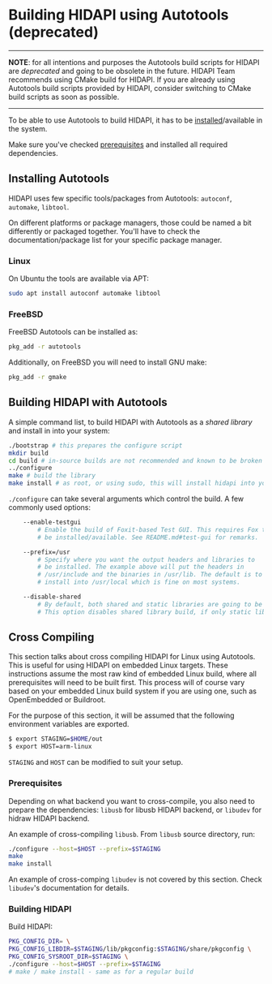 # Building HIDAPI using Autotools (deprecated)

---
**NOTE**: for all intentions and purposes the Autotools build scripts for HIDAPI are _deprecated_ and going to be obsolete in the future.
HIDAPI Team recommends using CMake build for HIDAPI.
If you are already using Autotools build scripts provided by HIDAPI,
consider switching to CMake build scripts as soon as possible.

---

To be able to use Autotools to build HIDAPI, it has to be [installed](#installing-autotools)/available in the system.

Make sure you've checked [prerequisites](BUILD.md#prerequisites) and installed all required dependencies.

## Installing Autotools

HIDAPI uses few specific tools/packages from Autotools: `autoconf`, `automake`, `libtool`.

On different platforms or package managers, those could be named a bit differently or packaged together.
You'll have to check the documentation/package list for your specific package manager.

### Linux

On Ubuntu the tools are available via APT:

```sh
sudo apt install autoconf automake libtool
```

### FreeBSD

FreeBSD Autotools can be installed as:

```sh
pkg_add -r autotools
```

Additionally, on FreeBSD you will need to install GNU make:
```sh
pkg_add -r gmake
```

## Building HIDAPI with Autotools

A simple command list, to build HIDAPI with Autotools as a _shared library_ and install in into your system:

```sh
./bootstrap # this prepares the configure script
mkdir build
cd build # in-source builds are not recommended and known to be broken in some cases (https://github.com/libusb/hidapi/issues/621)
../configure
make # build the library
make install # as root, or using sudo, this will install hidapi into your system
```

`./configure` can take several arguments which control the build. A few commonly used options:
```sh
	--enable-testgui
		# Enable the build of Foxit-based Test GUI. This requires Fox toolkit to
		# be installed/available. See README.md#test-gui for remarks.

	--prefix=/usr
		# Specify where you want the output headers and libraries to
		# be installed. The example above will put the headers in
		# /usr/include and the binaries in /usr/lib. The default is to
		# install into /usr/local which is fine on most systems.

	--disable-shared
		# By default, both shared and static libraries are going to be built/installed.
		# This option disables shared library build, if only static library is required.
```


## Cross Compiling

This section talks about cross compiling HIDAPI for Linux using Autotools.
This is useful for using HIDAPI on embedded Linux targets. These
instructions assume the most raw kind of embedded Linux build, where all
prerequisites will need to be built first. This process will of course vary
based on your embedded Linux build system if you are using one, such as
OpenEmbedded or Buildroot.

For the purpose of this section, it will be assumed that the following
environment variables are exported.
```sh
$ export STAGING=$HOME/out
$ export HOST=arm-linux
```

`STAGING` and `HOST` can be modified to suit your setup.

### Prerequisites

Depending on what backend you want to cross-compile, you also need to prepare the dependencies:
`libusb` for libusb HIDAPI backend, or `libudev` for hidraw HIDAPI backend.

An example of cross-compiling `libusb`. From `libusb` source directory, run:
```sh
./configure --host=$HOST --prefix=$STAGING
make
make install
```

An example of cross-comping `libudev` is not covered by this section.
Check `libudev`'s documentation for details.

### Building HIDAPI

Build HIDAPI:
```sh
PKG_CONFIG_DIR= \
PKG_CONFIG_LIBDIR=$STAGING/lib/pkgconfig:$STAGING/share/pkgconfig \
PKG_CONFIG_SYSROOT_DIR=$STAGING \
./configure --host=$HOST --prefix=$STAGING
# make / make install - same as for a regular build
```
